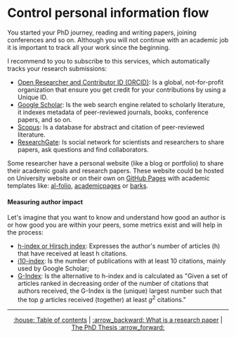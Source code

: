 # Control personal information flow
You started your PhD journey, reading and writing papers, joining conferences and so on. Although you will not continue with an academic job it is important to track all your work since the beginning.

I recommend to you to subscribe to this services, which automatically tracks your research submissions:
* [Open Researcher and Contributor ID (ORCID)](https://orcid.org/): Is a global, not-for-profit organization that ensure you get credit for your contributions by using a Unique ID.
* [Google Scholar](https://scholar.google.com/): Is the web search engine related to scholarly literature, it indexes metadata of peer-reviewed journals, books, conference papers, and so on. 
* [Scopus](https://www.scopus.com/home.uri): Is a database for abstract and citation of peer-reviewed literature.
* [ResearchGate](https://www.researchgate.net/): Is social network for scientists and researchers to share papers, ask questions and find collaborators.

Some researcher have a personal website (like a blog or portfolio) to share their academic goals and research papers. These website could be hosted on University website or on their own on [GitHub Pages](https://pages.github.com/) with academic templates like: [al-folio](https://github.com/alshedivat/al-folio), [academicpages](https://github.com/academicpages/academicpages.github.io) or [barks](https://github.com/timothygebhard/barks).

#### Measuring author impact
Let's imagine that you want to know and understand how good an author is or how good you are within your peers, some metrics exist and will help in the process:
* [h-index or Hirsch index](https://en.wikipedia.org/wiki/H-index): Expresses the author's number of articles (h) that have received at least h citations.
* [i10-index](https://en.wikipedia.org/wiki/H-index): Is the number of publications with at least 10 citations, mainly used by Google Scholar;
* [G-Index](https://en.wikipedia.org/wiki/G-index): Is the alternative to h-index and is calculated as "Given a set of articles ranked in decreasing order of the number of citations that authors received, the G-Index is the (unique) largest number such that the top _g_ articles received (together) at least $g^2$ citations."


---
<div align="center">
<a href='https://github.com/ric-sar/ultimate_phd_student_guide'>:house: Table of contents</a> | 
<a href='https://github.com/ric-sar/ultimate_phd_student_guide/blob/main/what_is_a_research_paper.md'>:arrow_backward: What is a research paper</a> |
<a href='https://github.com/ric-sar/ultimate_phd_student_guide/blob/main/the_phd_thesis.md'>The PhD Thesis :arrow_forward:</a>
</div>
